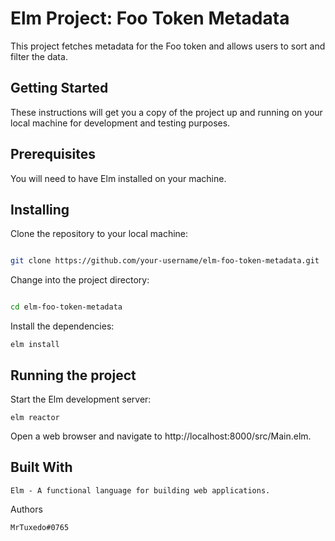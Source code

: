 # Elm Project: Foo Token Metadata

This project fetches metadata for the Foo token and allows users to sort and filter the data.

## Getting Started

These instructions will get you a copy of the project up and running on your local machine for development and testing purposes.

## Prerequisites

You will need to have Elm installed on your machine.

## Installing

Clone the repository to your local machine:

```bash

git clone https://github.com/your-username/elm-foo-token-metadata.git
```

Change into the project directory:

```bash

cd elm-foo-token-metadata
```

Install the dependencies:

`elm install`

## Running the project

Start the Elm development server:

`elm reactor`

Open a web browser and navigate to http://localhost:8000/src/Main.elm.

## Built With

    Elm - A functional language for building web applications.

Authors

    MrTuxedo#0765